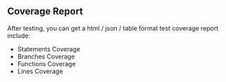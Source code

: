 ## Coverage Report

After testing, you can get a html / json / table format test coverage report include:

- Statements Coverage
- Branches Coverage
- Functions Coverage
- Lines Coverage

